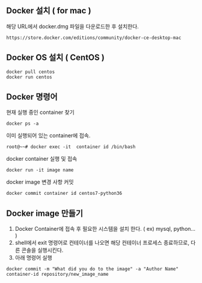## Docker 설치 ( for mac )

해당 URL에서 docker.dmg 파일을 다운로드한 후 설치한다.

```
https://store.docker.com/editions/community/docker-ce-desktop-mac
```

## Docker OS 설치 ( CentOS )
```
docker pull centos
docker run centos
```

## Docker 명령어

현재 실행 중인 container 찾기
```
docker ps -a
```

이미 실행되어 있는 container에 접속.

```
root@~~# docker exec -it  container id /bin/bash
```

docker container 실행 및 접속

```
docker run -it image name
```

docker image 변경 사항 커밋
```
docker commit container id centos7-python36
```

## Docker image 만들기

1. Docker Container에 접속 후 필요한 시스템을 설치 한다. ( ex) mysql, python... )
2. shell에서 exit 명령어로 컨테이너를 나오면 해당 컨테이너 프로세스 종료하므로, 다른 콘솔을 실행시킨다.
3. 아래 명령어 실행

```
docker commit -m "What did you do to the image" -a "Author Name" container-id repository/new_image_name
```


